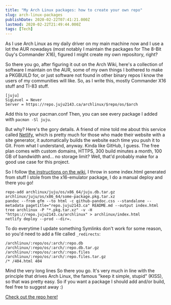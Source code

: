 ```yaml
---
title: "My Arch Linux packages: how to create your own repo"
slug: arch-linux-packages
publishDate: 2020-02-22T07:41:21.000Z
lastmod: 2020-02-22T21:49:44.000Z
tags: [Tech]
---
```


As I use Arch Linux as my daily driver on my main machine now and I use a lot the AUR nowadays (most notably I maintain the packages for The 8-Bit Guy's Commander X16), figured I might create my own repository, right?

So there you go, after figuring it out on the Arch Wiki, here's a collection of software I maintain on the AUR, some of my own things I bothered to make a PKGBUILD for, or just software not found in other binary repos I know the users of my communities will like. So, as I write this, mostly Commander X16 stuff and TI-83 stuff.

    [juju]
    SigLevel = Never
    Server = https://repo.juju2143.ca/archlinux/$repo/os/$arch

Add this to your pacman.conf
Then, you can see every package I added with `pacman -Sl juju`.

But why? Here's the gory details. A friend of mine told me about this service called [Netlify](https://www.netlify.com/), which is pretty much for those who made their website with a site generator, it automatically builds the website each time you push it to Git. From what I understand, anyway. Kinda like GitHub, I guess. The free plan comes with custom domains, HTTPS, 300 build minutes a month, 100 GB of bandwidth and... no storage limit? Well, that'd probably make for a good use case for this project.

So I follow [the instructions on the wiki](https://wiki.archlinux.org/index.php/Pacman/Tips_and_tricks#Custom_local_repository), I throw in some index.html generated from stuff I stole from the x16-emulator package, I do a manual deploy and there you go!

    repo-add archlinux/juju/os/x86_64/juju.db.tar.gz archlinux/juju/os/x86_64/some-package.pkg.tar.xz
    pandoc --from gfm --to html -c github-pandoc.css --standalone --metadata pagetitle="repo.juju2143.ca" README.md --output index.html
    tree archlinux -P "*.pkg.tar.xz" -v -H "https://repo.juju2143.ca/archlinux" > archlinux/index.html
    netlify deploy --prod --dir=.

To do everytime I update something
Symlinks don't work for some reason, so you'd need to add a file called `_redirects`:

    /archlinux/:repo/os/:arch/:repo.db /archlinux/:repo/os/:arch/:repo.db.tar.gz
    /archlinux/:repo/os/:arch/:repo.files /archlinux/:repo/os/:arch/:repo.files.tar.gz
    /* /404.html 404

Mind the very long lines
So there you go. It's very much in line with the principle that drives Arch Linux, the famous "keep it simple, stupid" (KISS), so that was pretty easy. So if you want a package I should add and/or build, feel free to suggest away :)

[Check out the repo here!](https://repo.juju2143.ca)
